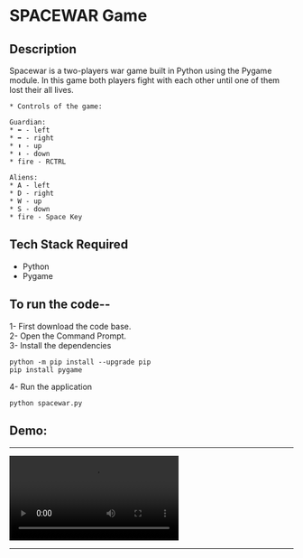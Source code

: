 # SPACEWAR Game
## Description
Spacewar is a two-players war game built in Python using the Pygame module.
In this game both players fight with each other until one of them lost their all lives.
  
    * Controls of the game:
    
    Guardian:
    * ⬅️ - left
    * ➡️ - right
    * ⬆️ - up
    * ⬇️ - down
    * fire - RCTRL
 
    Aliens:
    * A - left
    * D - right
    * W - up
    * S - down
    * fire - Space Key
    



## Tech Stack Required
  * Python 
  * Pygame

## To run the code--
  1- First download the code base. <br>
  2- Open the Command Prompt.<br>
  3- Install the dependencies

```
python -m pip install --upgrade pip
pip install pygame
```
4- Run the application
```
python spacewar.py
```


## Demo:
---

  ![](/Python/SpaceWar_Game/Demo/Demo.mp4)
  
---

